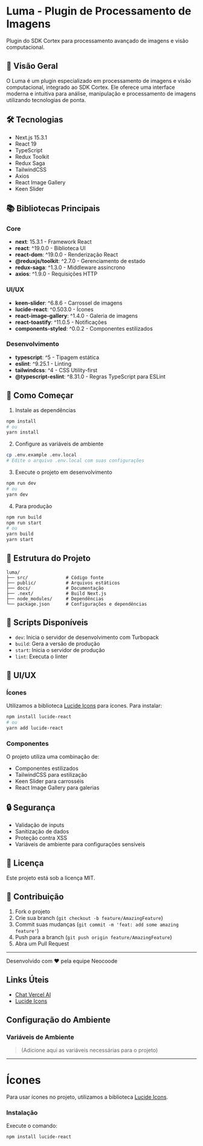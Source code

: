 # Luma - Plugin de Processamento de Imagens

Plugin do SDK Cortex para processamento avançado de imagens e visão computacional.

## 🚀 Visão Geral

O Luma é um plugin especializado em processamento de imagens e visão computacional, integrado ao SDK Cortex. Ele oferece uma interface moderna e intuitiva para análise, manipulação e processamento de imagens utilizando tecnologias de ponta.

## 🛠️ Tecnologias

- Next.js 15.3.1
- React 19
- TypeScript
- Redux Toolkit
- Redux Saga
- TailwindCSS
- Axios
- React Image Gallery
- Keen Slider

## 📚 Bibliotecas Principais

### Core
- **next**: 15.3.1 - Framework React
- **react**: ^19.0.0 - Biblioteca UI
- **react-dom**: ^19.0.0 - Renderização React
- **@reduxjs/toolkit**: ^2.7.0 - Gerenciamento de estado
- **redux-saga**: ^1.3.0 - Middleware assíncrono
- **axios**: ^1.9.0 - Requisições HTTP

### UI/UX
- **keen-slider**: ^6.8.6 - Carrossel de imagens
- **lucide-react**: ^0.503.0 - Ícones
- **react-image-gallery**: ^1.4.0 - Galeria de imagens
- **react-toastify**: ^11.0.5 - Notificações
- **components-styled**: ^0.0.2 - Componentes estilizados

### Desenvolvimento
- **typescript**: ^5 - Tipagem estática
- **eslint**: ^9.25.1 - Linting
- **tailwindcss**: ^4 - CSS Utility-first
- **@typescript-eslint**: ^8.31.0 - Regras TypeScript para ESLint

## 🚀 Como Começar

1. Instale as dependências
```bash
npm install
# ou
yarn install
```

2. Configure as variáveis de ambiente
```bash
cp .env.example .env.local
# Edite o arquivo .env.local com suas configurações
```

3. Execute o projeto em desenvolvimento
```bash
npm run dev
# ou
yarn dev
```

4. Para produção
```bash
npm run build
npm run start
# ou
yarn build
yarn start
```

## 📁 Estrutura do Projeto

```
luma/
├── src/              # Código fonte
├── public/           # Arquivos estáticos
├── docs/             # Documentação
├── .next/            # Build Next.js
├── node_modules/     # Dependências
└── package.json      # Configurações e dependências
```

## 🔧 Scripts Disponíveis

- `dev`: Inicia o servidor de desenvolvimento com Turbopack
- `build`: Gera a versão de produção
- `start`: Inicia o servidor de produção
- `lint`: Executa o linter

## 🎨 UI/UX

### Ícones
Utilizamos a biblioteca [Lucide Icons](https://lucide.dev/icons/) para ícones. Para instalar:

```bash
npm install lucide-react
# ou
yarn add lucide-react
```

### Componentes
O projeto utiliza uma combinação de:
- Componentes estilizados
- TailwindCSS para estilização
- Keen Slider para carrosséis
- React Image Gallery para galerias

## 🔒 Segurança

- Validação de inputs
- Sanitização de dados
- Proteção contra XSS
- Variáveis de ambiente para configurações sensíveis

## 📝 Licença

Este projeto está sob a licença MIT.

## 👥 Contribuição

1. Fork o projeto
2. Crie sua branch (`git checkout -b feature/AmazingFeature`)
3. Commit suas mudanças (`git commit -m 'feat: add some amazing feature'`)
4. Push para a branch (`git push origin feature/AmazingFeature`)
5. Abra um Pull Request

---

Desenvolvido com ❤️ pela equipe Neocoode

## Links Úteis
- [Chat Vercel AI](https://chat.vercel.ai/)
- [Lucide Icons](https://lucide.dev/icons/)

## Configuração do Ambiente

### Variáveis de Ambiente
> (Adicione aqui as variáveis necessárias para o projeto)

---

# Ícones

Para usar ícones no projeto, utilizamos a biblioteca [Lucide Icons](https://lucide.dev/icons/).

### Instalação

Execute o comando:

```bash
npm install lucide-react
